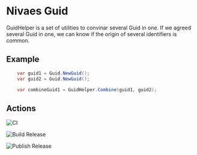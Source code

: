# Nivaes Guid

GuidHelper is a set of utilities to convinar several Guid in one. If we agreed several Guid in one, we can know if the origin of several identifiers is common.

## Example

``` C#
    var guid1 = Guid.NewGuid();
    var guid2 = Guid.NewGuid();

    var combineGuid1 = GuidHelper.Combine(guid1, guid2);
```

## Actions

![CI](https://github.com/Nivaes/Nivaes.Guid/workflows/CI/badge.svg)

![Build Release](https://github.com/Nivaes/Nivaes.Guid/workflows/Build%20Release/badge.svg)

![Publish Release](https://github.com/Nivaes/Nivaes.Guid/workflows/Publish%20Release/badge.svg)
